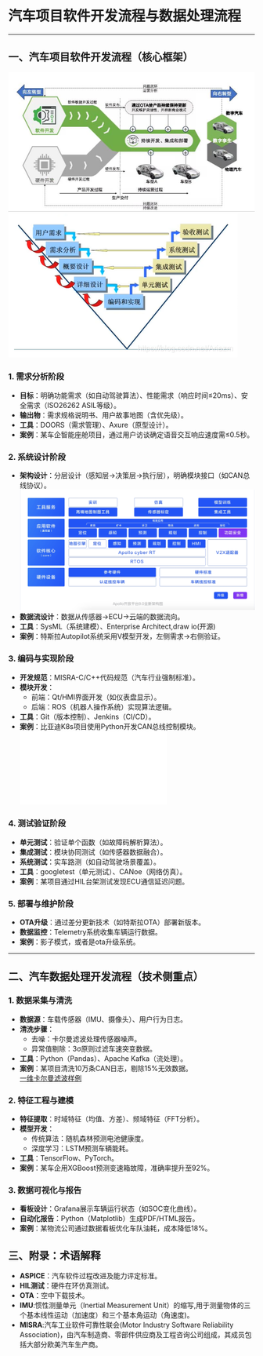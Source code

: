 # 汽车项目软件开发流程与数据处理流程

---

## 一、汽车项目软件开发流程（核心框架）
![lifecycle](../pic/work_share/lifecycle.jpg)
![v-modle](../pic/work_share/v_model.png)
### 1. 需求分析阶段
- **目标**：明确功能需求（如自动驾驶算法）、性能需求（响应时间≤20ms）、安全需求（ISO26262 ASIL等级）。  
- **输出物**：需求规格说明书、用户故事地图（含优先级）。  
- **工具**：DOORS（需求管理）、Axure（原型设计）。  
- **案例**：某车企智能座舱项目，通过用户访谈确定语音交互响应速度需≤0.5秒。  

### 2. 系统设计阶段
- **架构设计**：分层设计（感知层→决策层→执行层），明确模块接口（如CAN总线协议）。
![appolo的架构图文档](../pic/work_share/apollo9.0.jpg)
- **数据流设计**：数据从传感器→ECU→云端的数据流向。  
- **工具**：SysML（系统建模）、Enterprise Architect,draw io(开源)
- **案例**：特斯拉Autopilot系统采用V模型开发，左侧需求→右侧验证。  

### 3. 编码与实现阶段
- **开发规范**：MISRA-C/C++代码规范（汽车行业强制标准）。  
- **模块开发**：  
  - 前端：Qt/HMI界面开发（如仪表盘显示）。  
  - 后端：ROS（机器人操作系统）实现算法逻辑。  
- **工具**：Git（版本控制）、Jenkins（CI/CD）。  
- **案例**：比亚迪K8s项目使用Python开发CAN总线控制模块。  
![使用python-can库的示例代码](../python/work_share/can.py)

### 4. 测试验证阶段
- **单元测试**：验证单个函数（如故障码解析算法）。  
- **集成测试**：模块协同测试（如传感器数据融合）。  
- **系统测试**：实车路测（如自动驾驶场景覆盖）。  
- **工具**：googletest（单元测试）、CANoe（网络仿真）。  
- **案例**：某项目通过HIL台架测试发现ECU通信延迟问题。

### 5. 部署与维护阶段
- **OTA升级**：通过差分更新技术（如特斯拉OTA）部署新版本。  
- **数据监控**：Telemetry系统收集车辆运行数据。  
- **案例**：影子模式，或者是ota升级系统。  

---

## 二、汽车数据处理开发流程（技术侧重点）

### 1. 数据采集与清洗
- **数据源**：车载传感器（IMU、摄像头）、用户行为日志。  
- **清洗步骤**：  
  - 去噪：卡尔曼滤波处理传感器噪声。  
  - 异常值剔除：3σ原则过滤车速突变数据。  
- **工具**：Python（Pandas）、Apache Kafka（流处理）。  
- **案例**：某项目清洗10万条CAN日志，剔除15%无效数据。  
[一维卡尔曼滤波样例](../python/work_share/1d_kalman.py)

### 2. 特征工程与建模
- **特征提取**：时域特征（均值、方差）、频域特征（FFT分析）。  
- **模型开发**：  
  - 传统算法：随机森林预测电池健康度。  
  - 深度学习：LSTM预测车辆能耗。  
- **工具**：TensorFlow、PyTorch。  
- **案例**：某车企用XGBoost预测变速箱故障，准确率提升至92%。  

### 3. 数据可视化与报告
- **看板设计**：Grafana展示车辆运行状态（如SOC变化曲线）。  
- **自动化报告**：Python（Matplotlib）生成PDF/HTML报告。  
- **案例**：某物流公司通过数据看板优化车队油耗，成本降低18%。  

## 三、附录：术语解释
- **ASPICE**：汽车软件过程改进及能力评定标准。  
- **HIL测试**：硬件在环仿真测试。  
- **OTA**：空中下载技术。
- **IMU**:惯性测量单元（Inertial Measurement Unit）的缩写,用于测量物体的三个基本线性运动（加速度）和三个基本角运动（角速度)。
- **MISRA**:汽车工业软件可靠性联会(Motor Industry Software Reliability Association)，由汽车制造商、零部件供应商及工程咨询公司组成，其成员包括大部分欧美汽车生产商。
